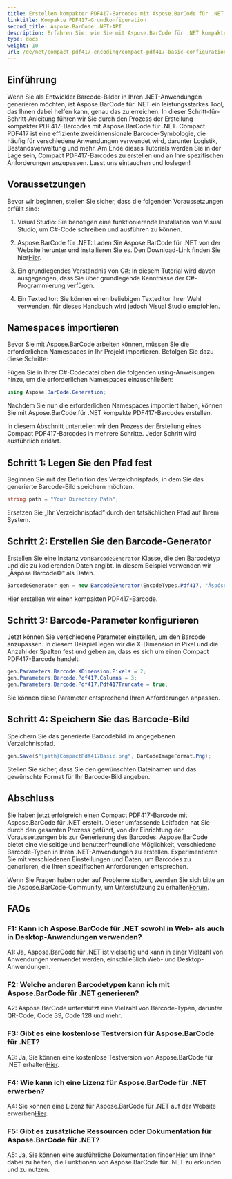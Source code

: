 ```yaml
---
title: Erstellen kompakter PDF417-Barcodes mit Aspose.BarCode für .NET
linktitle: Kompakte PDF417-Grundkonfiguration
second_title: Aspose.BarCode .NET-API
description: Erfahren Sie, wie Sie mit Aspose.BarCode für .NET kompakte PDF417-Barcodes generieren. Umfassende Anleitung mit Schritt-für-Schritt-Anleitungen und Codebeispielen.
type: docs
weight: 10
url: /de/net/compact-pdf417-encoding/compact-pdf417-basic-configuration/
---
```

## Einführung

Wenn Sie als Entwickler Barcode-Bilder in Ihren .NET-Anwendungen generieren möchten, ist Aspose.BarCode für .NET ein leistungsstarkes Tool, das Ihnen dabei helfen kann, genau das zu erreichen. In dieser Schritt-für-Schritt-Anleitung führen wir Sie durch den Prozess der Erstellung kompakter PDF417-Barcodes mit Aspose.BarCode für .NET. Compact PDF417 ist eine effiziente zweidimensionale Barcode-Symbologie, die häufig für verschiedene Anwendungen verwendet wird, darunter Logistik, Bestandsverwaltung und mehr. Am Ende dieses Tutorials werden Sie in der Lage sein, Compact PDF417-Barcodes zu erstellen und an Ihre spezifischen Anforderungen anzupassen. Lasst uns eintauchen und loslegen!

## Voraussetzungen

Bevor wir beginnen, stellen Sie sicher, dass die folgenden Voraussetzungen erfüllt sind:

1. Visual Studio: Sie benötigen eine funktionierende Installation von Visual Studio, um C#-Code schreiben und ausführen zu können.

2.  Aspose.BarCode für .NET: Laden Sie Aspose.BarCode für .NET von der Website herunter und installieren Sie es. Den Download-Link finden Sie hier[Hier](https://releases.aspose.com/barcode/net/).

3. Ein grundlegendes Verständnis von C#: In diesem Tutorial wird davon ausgegangen, dass Sie über grundlegende Kenntnisse der C#-Programmierung verfügen.

4. Ein Texteditor: Sie können einen beliebigen Texteditor Ihrer Wahl verwenden, für dieses Handbuch wird jedoch Visual Studio empfohlen.

## Namespaces importieren

Bevor Sie mit Aspose.BarCode arbeiten können, müssen Sie die erforderlichen Namespaces in Ihr Projekt importieren. Befolgen Sie dazu diese Schritte:


Fügen Sie in Ihrer C#-Codedatei oben die folgenden using-Anweisungen hinzu, um die erforderlichen Namespaces einzuschließen:

```csharp
using Aspose.BarCode.Generation;
```

Nachdem Sie nun die erforderlichen Namespaces importiert haben, können Sie mit Aspose.BarCode für .NET kompakte PDF417-Barcodes erstellen.

In diesem Abschnitt unterteilen wir den Prozess der Erstellung eines Compact PDF417-Barcodes in mehrere Schritte. Jeder Schritt wird ausführlich erklärt.

## Schritt 1: Legen Sie den Pfad fest

Beginnen Sie mit der Definition des Verzeichnispfads, in dem Sie das generierte Barcode-Bild speichern möchten.

```csharp
string path = "Your Directory Path";
```

Ersetzen Sie „Ihr Verzeichnispfad“ durch den tatsächlichen Pfad auf Ihrem System.

## Schritt 2: Erstellen Sie den Barcode-Generator

 Erstellen Sie eine Instanz von`BarcodeGenerator` Klasse, die den Barcodetyp und die zu kodierenden Daten angibt. In diesem Beispiel verwenden wir „Åspóse.Barcóde©“ als Daten.

```csharp
BarcodeGenerator gen = new BarcodeGenerator(EncodeTypes.Pdf417, "Åspóse.Barcóde©");
```

Hier erstellen wir einen kompakten PDF417-Barcode.

## Schritt 3: Barcode-Parameter konfigurieren

Jetzt können Sie verschiedene Parameter einstellen, um den Barcode anzupassen. In diesem Beispiel legen wir die X-Dimension in Pixel und die Anzahl der Spalten fest und geben an, dass es sich um einen Compact PDF417-Barcode handelt.

```csharp
gen.Parameters.Barcode.XDimension.Pixels = 2;
gen.Parameters.Barcode.Pdf417.Columns = 3;
gen.Parameters.Barcode.Pdf417.Pdf417Truncate = true;
```

Sie können diese Parameter entsprechend Ihren Anforderungen anpassen.

## Schritt 4: Speichern Sie das Barcode-Bild

Speichern Sie das generierte Barcodebild im angegebenen Verzeichnispfad.

```csharp
gen.Save($"{path}CompactPdf417Basic.png", BarCodeImageFormat.Png);
```

Stellen Sie sicher, dass Sie den gewünschten Dateinamen und das gewünschte Format für Ihr Barcode-Bild angeben.

## Abschluss

Sie haben jetzt erfolgreich einen Compact PDF417-Barcode mit Aspose.BarCode für .NET erstellt. Dieser umfassende Leitfaden hat Sie durch den gesamten Prozess geführt, von der Einrichtung der Voraussetzungen bis zur Generierung des Barcodes. Aspose.BarCode bietet eine vielseitige und benutzerfreundliche Möglichkeit, verschiedene Barcode-Typen in Ihren .NET-Anwendungen zu erstellen. Experimentieren Sie mit verschiedenen Einstellungen und Daten, um Barcodes zu generieren, die Ihren spezifischen Anforderungen entsprechen.

 Wenn Sie Fragen haben oder auf Probleme stoßen, wenden Sie sich bitte an die Aspose.BarCode-Community, um Unterstützung zu erhalten[Forum](https://forum.aspose.com/c/barcode/13).

## FAQs

### F1: Kann ich Aspose.BarCode für .NET sowohl in Web- als auch in Desktop-Anwendungen verwenden?

A1: Ja, Aspose.BarCode für .NET ist vielseitig und kann in einer Vielzahl von Anwendungen verwendet werden, einschließlich Web- und Desktop-Anwendungen.

### F2: Welche anderen Barcodetypen kann ich mit Aspose.BarCode für .NET generieren?

A2: Aspose.BarCode unterstützt eine Vielzahl von Barcode-Typen, darunter QR-Code, Code 39, Code 128 und mehr.

### F3: Gibt es eine kostenlose Testversion für Aspose.BarCode für .NET?

 A3: Ja, Sie können eine kostenlose Testversion von Aspose.BarCode für .NET erhalten[Hier](https://releases.aspose.com/).

### F4: Wie kann ich eine Lizenz für Aspose.BarCode für .NET erwerben?

 A4: Sie können eine Lizenz für Aspose.BarCode für .NET auf der Website erwerben[Hier](https://purchase.aspose.com/buy).

### F5: Gibt es zusätzliche Ressourcen oder Dokumentation für Aspose.BarCode für .NET?

 A5: Ja, Sie können eine ausführliche Dokumentation finden[Hier](https://reference.aspose.com/barcode/net/) um Ihnen dabei zu helfen, die Funktionen von Aspose.BarCode für .NET zu erkunden und zu nutzen.
